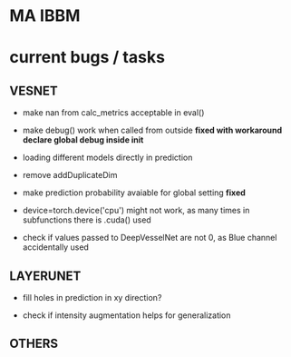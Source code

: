 # MA IBBM


# current bugs / tasks

## VESNET

* make nan from calc_metrics acceptable in eval()

* make debug() work when called from outside
  **fixed with workaround declare global debug inside __init__**

* loading different models directly in prediction

* remove addDuplicateDim

* make prediction probability avaiable for global setting
  **fixed**

* device=torch.device('cpu') might not work, as many times in subfunctions there is .cuda() used

* check if values passed to DeepVesselNet are not 0, as Blue channel accidentally used

##  LAYERUNET
* fill holes in prediction in xy direction?

* check if intensity augmentation helps for generalization
##  OTHERS




